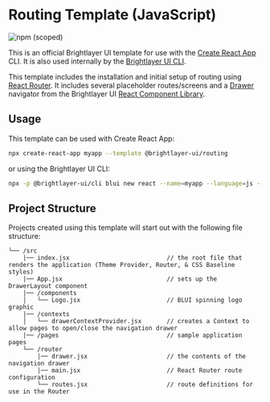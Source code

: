 # Routing Template (JavaScript)

![npm (scoped)](https://img.shields.io/npm/v/@brightlayer-ui/cra-template-routing?color=%23007bc1&label=%40brightlayer-ui%2Fcra-template-routing)

This is an official Brightlayer UI template for use with the [Create React App](https://create-react-app.dev/) CLI. It is also used internally by the [Brightlayer UI CLI](https://www.npmjs.com/package/@brightlayer-ui/cli).

This template includes the installation and initial setup of routing using [React Router](https://reactrouter.com/). It includes several placeholder routes/screens and a [Drawer](https://brightlayer-ui-components.github.io/react/?path=/info/components-drawer--get-read-me-story) navigator from the Brightlayer UI [React Component Library](https://www.npmjs.com/package/@brightlayer-ui/react-components).

## Usage
This template can be used with Create React App:
```sh
npx create-react-app myapp --template @brightlayer-ui/routing
```
or using the Brightlayer UI CLI:
```sh
npx -p @brightlayer-ui/cli blui new react --name=myapp --language=js --template=routing
```

## Project Structure
Projects created using this template will start out with the following file structure:

```
└── /src
    |── index.jsx                           // the root file that renders the application (Theme Provider, Router, & CSS Baseline styles)
    |── App.jsx                             // sets up the DrawerLayout component
    |── /components                           
    │   └── Logo.jsx                        // BLUI spinning logo graphic
    |── /contexts                           
    │   └── drawerContextProvider.jsx       // creates a Context to allow pages to open/close the navigation drawer
    |── /pages                              // sample application pages
    └── /router
        |── drawer.jsx                      // the contents of the navigation drawer
        |── main.jsx                        // React Router route configuration
        └── routes.jsx                      // route definitions for use in the Router
```